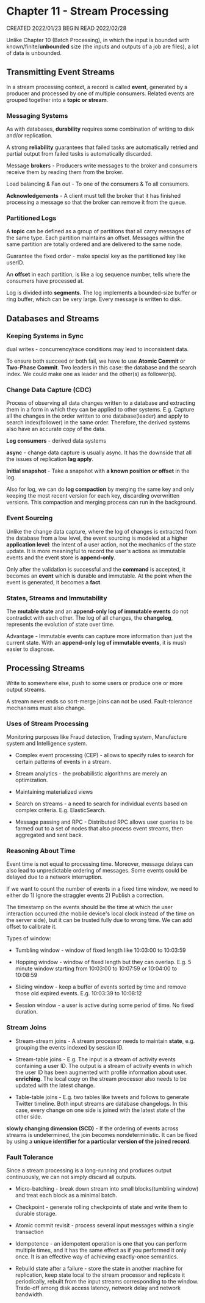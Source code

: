# Chapter 11 - Stream Processing

CREATED 2022/01/23 BEGIN READ 2022/02/28

Unlike Chapter 10 (Batch Processing), in which the input is bounded with known/finite/**unbounded** size (the inputs and outputs of a job are files), a lot of data is unbounded.

## Transmitting Event Streams

In a stream processing context, a record is called **event**, generated by a producer and processed by one of multiple consumers. Related events are grouped together into a **topic or stream**.

### Messaging Systems

As with databases, **durability** requires some combination of writing to disk and/or replication.

A strong **reliability** guarantees that failed tasks are automatically retried and partial output from failed tasks is automatically discarded.

Message **broker**s - Producers write messages to the broker and consumers receive them by reading them from the broker.

Load balancing & Fan out - To one of the consumers & To all consumers.

**Acknowledgements** - A client must tell the broker that it has finished processing a message so that the broker can remove it from the queue.

### Partitioned Logs

A **topic** can be defined as a group of partitions that all carry messages of the same type. Each partition maintains an offset. Messages within the same partition are totally ordered and are delivered to the same node.

Guarantee the fixed order - make special key as the partitioned key like userID.

An **offset** in each partition, is like a log sequence number, tells where the consumers have processed at.

Log is divided into **segments**. The log implements a bounded-size buffer or ring buffer, which can be very large. Every message is written to disk.

## Databases and Streams

### Keeping Systems in Sync

dual writes - concurrency/race conditions may lead to inconsistent data.

To ensure both succeed or both fail, we have to use **Atomic Commit** or **Two-Phase Commit**. Two leaders in this case: the database and the search index. We could make one as leader and the other(s) as follower(s).

### Change Data Capture (CDC)

Process of observing all data changes written to a database and extracting them in a form in which they can be applied to other systems. E.g. Capture all the changes in the order written to one database(leader) and apply to search index(follower) in the same order. Therefore, the derived systems also have an accurate copy of the data.

**Log consumers** - derived data systems

**async** - change data capture is usually async. It has the downside that all the issues of replication **lag apply**.

**Initial snapshot** - Take a snapshot with **a known position or offset** in the log.

Also for log, we can do **log compaction** by merging the same key and only keeping the most recent version for each key, discarding overwritten versions. This compaction and merging process can run in the background.

### Event Sourcing

Unlike the change data capture, where the log of changes is extracted from the database from a low level, the event sourcing is modeled at a higher **application level**: the intent of a user action, not the mechanics of the state update. It is more meaningful to record the user's actions as immutable events and the event store is **append-only**.

Only after the validation is successful and the **command** is accepted, it becomes an **event** which is durable and immutable. At the point when the event is generated, it becomes a **fact**.

### States, Streams and Immutability

The **mutable state** and an **append-only log of immutable events** do not contradict with each other. The log of all changes, the **changelog**, represents the evolution of state over time.

Advantage - Immutable events can capture more information than just the current state. With an **append-only log of immutable events**, it is mush easier to diagnose.

## Processing Streams

Write to somewhere else, push to some users or produce one or more output streams.

A stream never ends so sort-merge joins can not be used. Fault-tolerance mechanisms must also change.

### Uses of Stream Processing

Monitoring purposes like Fraud detection, Trading system, Manufacture system and Intelligence system.

* Complex event processing (CEP) - allows to specify rules to search for certain patterns of events in a stream.

* Stream analytics - the probabilistic algorithms are merely an optimization.

* Maintaining materialized views

* Search on streams - a need to search for individual events based on complex criteria. E.g. ElasticSearch.

* Message passing and RPC - Distributed RPC allows user queries to be farmed out to a set of nodes that also process event streams, then aggregated and sent back.

### Reasoning About Time

Event time is not equal to processing time. Moreover, message delays can also lead to unpredictable ordering of messages. Some events could be delayed due to a network interruption.

If we want to count the number of events in a fixed time window, we need to either do 1) Ignore the straggler events 2) Publish a correction.

The timestamp on the events should be the time at which the user interaction occurred (the mobile device's local clock instead of the time on the server side), but it can be trusted fully due to wrong time. We can add offset to calibrate it.

Types of window:

* Tumbling window - window of fixed length like 10:03:00 to 10:03:59

* Hopping window - window of fixed length but they can overlap. E.g. 5 minute window starting from 10:03:00 to 10:07:59 or 10:04:00 to 10:08:59

* Sliding window - keep a buffer of events sorted by time and remove those old expired events. E.g. 10:03:39 to 10:08:12

* Session window - a user is active during some period of time. No fixed duration.

### Stream Joins

* Stream-stream joins - A stream processor needs to maintain **state**, e.g. grouping the events indexed by session ID.

* Stream-table joins - E.g. The input is a stream of activity events containing a user ID. The output is a stream of activity events in which the user ID has been augmented with profile information about user. **enriching**. The local copy on the stream processor also needs to be updated with the latest change.

* Table-table joins - E.g. two tables like tweets and follows to generate Twitter timeline. Both input streams are database changelogs. In this case, every change on one side is joined with the latest state of the other side.

**slowly changing dimension (SCD)** - If the ordering of events across streams is undetermined, the join becomes nondeterministic. It can be fixed by using a **unique identifier for a particular version of the joined record**.

### Fault Tolerance

Since a stream processing is a long-running and produces output continuously, we can not simply discard all outputs.

* Micro-batching - break down stream into small blocks(tumbling window) and treat each block as a minimal batch.

* Checkpoint - generate rolling checkpoints of state and write them to durable storage.

* Atomic commit revisit - process several input messages within a single transaction

* Idempotence - an idempotent operation is one that you can perform multiple times, and it has the same effect as if you performed it only once. It is an effective way of achieving exactly-once semantics.

* Rebuild state after a failure - store the state in another machine for replication, keep state local to the stream processor and replicate it periodically, rebuilt from the input streams corresponding to the window. Trade-off among disk access latency, network delay and network bandwidth.
